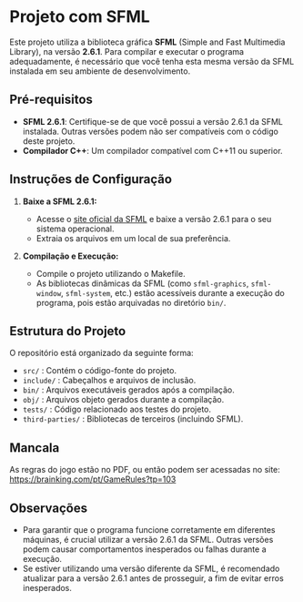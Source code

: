 # Projeto com SFML

Este projeto utiliza a biblioteca gráfica **SFML** (Simple and Fast Multimedia Library), na versão **2.6.1**. Para compilar e executar o programa adequadamente, é necessário que você tenha esta mesma versão da SFML instalada em seu ambiente de desenvolvimento.

## Pré-requisitos

- **SFML 2.6.1**: Certifique-se de que você possui a versão 2.6.1 da SFML instalada. Outras versões podem não ser compatíveis com o código deste projeto.
- **Compilador C++**: Um compilador compatível com C++11 ou superior.

## Instruções de Configuração

1. **Baixe a SFML 2.6.1:**
   - Acesse o [site oficial da SFML](https://www.sfml-dev.org/download.php) e baixe a versão 2.6.1 para o seu sistema operacional.
   - Extraia os arquivos em um local de sua preferência.

2. **Compilação e Execução:**
   - Compile o projeto utilizando o Makefile.
   - As bibliotecas dinâmicas da SFML (como `sfml-graphics`, `sfml-window`, `sfml-system`, etc.) estão acessíveis durante a execução do programa, pois estão arquivadas no diretório `bin/`.

## Estrutura do Projeto

O repositório está organizado da seguinte forma:

- `src/` : Contém o código-fonte do projeto.
- `include/` : Cabeçalhos e arquivos de inclusão.
- `bin/` : Arquivos executáveis gerados após a compilação.
- `obj/` : Arquivos objeto gerados durante a compilação.
- `tests/` : Código relacionado aos testes do projeto.
- `third-parties/` : Bibliotecas de terceiros (incluindo SFML).

## Mancala
As regras do jogo estão no PDF, ou então podem ser acessadas no site: https://brainking.com/pt/GameRules?tp=103


## Observações

- Para garantir que o programa funcione corretamente em diferentes máquinas, é crucial utilizar a versão 2.6.1 da SFML. Outras versões podem causar comportamentos inesperados ou falhas durante a execução.
- Se estiver utilizando uma versão diferente da SFML, é recomendado atualizar para a versão 2.6.1 antes de prosseguir, a fim de evitar erros inesperados.
